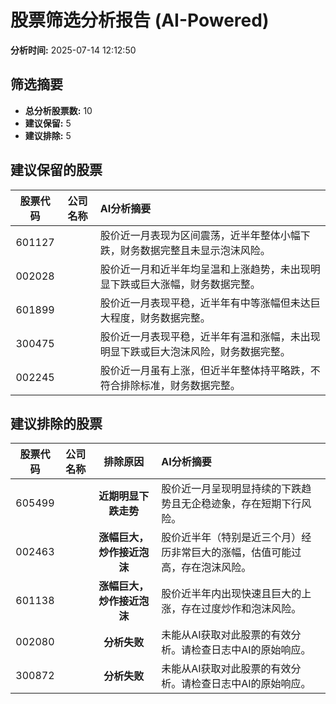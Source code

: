 # 股票筛选分析报告 (AI-Powered)

**分析时间:** 2025-07-14 12:12:50

## 筛选摘要

- **总分析股票数:** 10
- **建议保留:** 5
- **建议排除:** 5

## 建议保留的股票

| 股票代码 | 公司名称 | AI分析摘要 |
|:---:|:---:|:---|
| 601127 |  | 股价近一月表现为区间震荡，近半年整体小幅下跌，财务数据完整且未显示泡沫风险。 |
| 002028 |  | 股价近一月和近半年均呈温和上涨趋势，未出现明显下跌或巨大涨幅，财务数据完整。 |
| 601899 |  | 股价近一月表现平稳，近半年有中等涨幅但未达巨大程度，财务数据完整。 |
| 300475 |  | 股价近一月表现平稳，近半年有温和涨幅，未出现明显下跌或巨大泡沫风险，财务数据完整。 |
| 002245 |  | 股价近一月虽有上涨，但近半年整体持平略跌，不符合排除标准，财务数据完整。 |

## 建议排除的股票

| 股票代码 | 公司名称 | 排除原因 | AI分析摘要 |
|:---:|:---:|:---:|:---|
| 605499 |  | **近期明显下跌走势** | 股价近一月呈现明显持续的下跌趋势且无企稳迹象，存在短期下行风险。 |
| 002463 |  | **涨幅巨大，炒作接近泡沫** | 股价近半年（特别是近三个月）经历非常巨大的涨幅，估值可能过高，存在泡沫风险。 |
| 601138 |  | **涨幅巨大，炒作接近泡沫** | 股价近半年内出现快速且巨大的上涨，存在过度炒作和泡沫风险。 |
| 002080 |  | **分析失败** | 未能从AI获取对此股票的有效分析。请检查日志中AI的原始响应。 |
| 300872 |  | **分析失败** | 未能从AI获取对此股票的有效分析。请检查日志中AI的原始响应。 |
